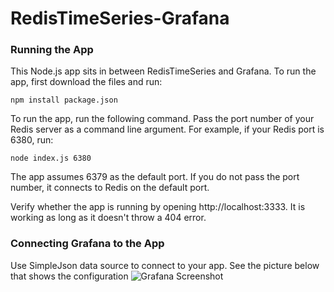 # RedisTimeSeries-Grafana

### Running the App

This Node.js app sits in between RedisTimeSeries and Grafana. To run the app, first download the files and run:
````
npm install package.json
````

To run the app, run the following command. Pass the port number of your Redis server as a command line argument. For example, if your Redis port is 6380, run:
````
node index.js 6380
````

The app assumes 6379 as the default port. If you do not pass the port number, it connects to Redis on the default port.

Verify whether the app is running by opening http://localhost:3333. It is working as long as it doesn't throw a 404 error.

### Connecting Grafana to the App

Use SimpleJson data source to connect to your app. See the picture below that shows the configuration
![Grafana Screenshot](https://raw.githubusercontent.com/redislabsdemo/RedisTimeSeries-Grafana/master/GrafanaScreenshot.png)




